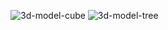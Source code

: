 ![3d-model-cube](https://user-images.githubusercontent.com/23444642/91186901-2fc12680-e70d-11ea-8d44-41be8a7476cd.gif)
![3d-model-tree](https://user-images.githubusercontent.com/23444642/91186922-35b70780-e70d-11ea-86ed-f2feffc67cf5.gif)

